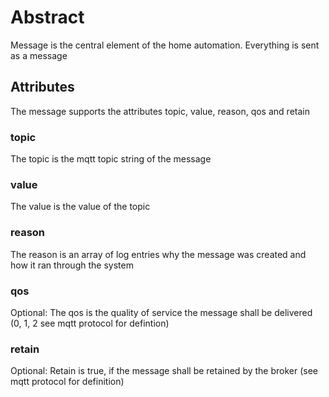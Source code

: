 # Abstract

Message is the central element of the home automation. Everything is sent as a message

## Attributes

The message supports the attributes topic, value, reason, qos and retain

### topic

The topic is the mqtt topic string of the message

### value

The value is the value of the topic

### reason

The reason is an array of log entries why the message was created and how it ran through the system

### qos

Optional: The qos is the quality of service the message shall be delivered (0, 1, 2 see mqtt protocol for defintion)

### retain

Optional: Retain is true, if the message shall be retained by the broker (see mqtt protocol for definition)
